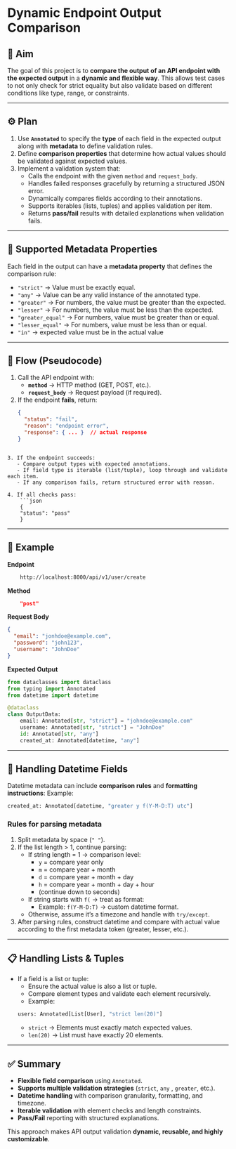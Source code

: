 # Dynamic Endpoint Output Comparison

## 📌 Aim
The goal of this project is to **compare the output of an API endpoint with the expected output** in a **dynamic and flexible way**. This allows test cases to not only check for strict equality but also validate based on different conditions like type, range, or constraints.

---

## ⚙️ Plan

1. Use **`Annotated`** to specify the **type** of each field in the expected output along with **metadata** to define validation rules.
2. Define **comparison properties** that determine how actual values should be validated against expected values.
3. Implement a validation system that:
   - Calls the endpoint with the given `method` and `request_body`.
   - Handles failed responses gracefully by returning a structured JSON error.
   - Dynamically compares fields according to their annotations.
   - Supports iterables (lists, tuples) and applies validation per item.
   - Returns **pass/fail** results with detailed explanations when validation fails.

---

## 📑 Supported Metadata Properties

Each field in the output can have a **metadata property** that defines the comparison rule:

- `"strict"` → Value must be exactly equal.
- `"any"` → Value can be any valid instance of the annotated type.
- `"greater"` → For numbers, the value must be greater than the expected.
- `"lesser"` → For numbers, the value must be less than the expected.
- `"greater_equal"` → For numbers, value must be greater than or equal.
- `"lesser_equal"` → For numbers, value must be less than or equal.
- `"in"` -> expected value must be in the actual value

---

## 🔄 Flow (Pseudocode)

1. Call the API endpoint with:
   - **`method`** → HTTP method (GET, POST, etc.).
   - **`request_body`** → Request payload (if required).
2. If the endpoint **fails**, return:
   ```json
   {
     "status": "fail",
     "reason": "endpoint error",
     "response": { ... }  // actual response
   }
```

3. If the endpoint succeeds:
   - Compare output types with expected annotations.
   - If field type is iterable (list/tuple), loop through and validate each item.
   - If any comparison fails, return structured error with reason.

4. If all checks pass:
    ```json
    {
    "status": "pass"
    }
```

--- 
##  📝 Example

**Endpoint**
```bash
    http://localhost:8000/api/v1/user/create
```

**Method**
```json
    "post"
```

**Request Body**
```json
{
  "email": "jonhdoe@example.com",
  "password": "john123",
  "username": "JohnDoe"
}
```

**Expected Output**
```python
from dataclasses import dataclass
from typing import Annotated
from datetime import datetime

@dataclass
class OutputData:
    email: Annotated[str, "strict"] = "johndoe@example.com"
    username: Annotated[str, "strict"] = "JohnDoe"
    id: Annotated[str, "any"]
    created_at: Annotated[datetime, "any"]
```
---

## 📅 Handling Datetime Fields
Datetime metadata can include **comparison rules** and **formatting instructions**:
Example:
```python
created_at: Annotated[datetime, "greater y f(Y-M-D:T) utc"]
```
### Rules for parsing metadata
1. Split metadata by space (`" "`).
2. If the list length > 1, continue parsing:
    - If string length = 1 → comparison level:
        - `y` = compare year only
        - `m` = compare year + month
        - `d` = compare year + month + day
        - `h` = compare year + month + day + hour
        - (continue down to seconds)
    - If string starts with `f(` → treat as format:
        - Example: `f(Y-M-D:T)` → custom datetime format.
    - Otherwise, assume it’s a timezone and handle with `try/except`.
3. After parsing rules, construct datetime and compare with actual value according to the first metadata token (greater, lesser, etc.).

---
## 📋 Handling Lists & Tuples
- If a field is a list or tuple:
    - Ensure the actual value is also a list or tuple.
    - Compare element types and validate each element recursively.
    - Example:
    ```python
    users: Annotated[List[User], "strict len(20)"]
    ```
    - `strict` → Elements must exactly match expected values.
    - `len(20)` → List must have exactly 20 elements.

---

## ✅ Summary
- **Flexible field comparison** using `Annotated`.
- **Supports multiple validation strategies** (`strict`, `any` , `greater`, etc.).
- **Datetime handling** with comparison granularity, formatting, and timezone.
- **Iterable validation** with element checks and length constraints.
- **Pass/Fail** reporting with structured explanations.

This approach makes API output validation **dynamic, reusable, and highly customizable**.